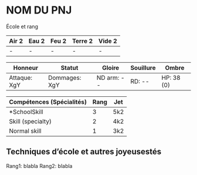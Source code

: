 # NOM DU PNJ

École et rang

| **Air** 2     | **Eau** 2     | **Feu** 2     | **Terre** 2   | **Vide** 2
| ------------- | ------------- | ------------- | ------------- | -------------
| -             | -             | -             | -             | -

| Honneur       | Statut        | Gloire        | Souillure     | Ombre
| ------------- | ------------- | ------------- | ------------- | -------------
| Attaque: XgY  | Dommages: XgY | ND arm: --    | RD: --        | HP: 38 (0)

| Compétences (Spécialités)                     | Rang  | Jet
| --------------------------------------------- | ----- | -------
| *SchoolSkill                                  | 3     | 5k2
| Skill (specialty)                             | 2     | 4k2
| Normal skill                                  | 1     | 3k2


## Techniques d’école et autres joyeusestés

Rang1:
    blabla
Rang2:
    blabla

